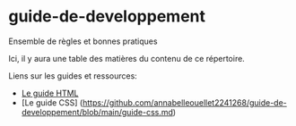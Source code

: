 # guide-de-developpement
Ensemble de règles et bonnes pratiques

Ici, il y aura une table des matières du contenu de ce répertoire.

Liens sur les guides et ressources:
- [Le guide HTML](https://github.com/annabelleouellet2241268/guide-de-developpement/blob/main/guide-html.md)
- [Le guide CSS] (https://github.com/annabelleouellet2241268/guide-de-developpement/blob/main/guide-css.md)
